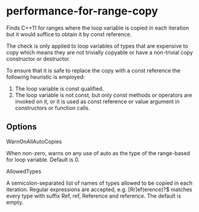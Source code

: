 performance-for-range-copy
==========================

Finds C++11 for ranges where the loop variable is copied in each
iteration but it would suffice to obtain it by const reference.

The check is only applied to loop variables of types that are expensive
to copy which means they are not trivially copyable or have a
non-trivial copy constructor or destructor.

To ensure that it is safe to replace the copy with a const reference the
following heuristic is employed:

1.  The loop variable is const qualified.
2.  The loop variable is not const, but only const methods or operators
    are invoked on it, or it is used as const reference or value
    argument in constructors or function calls.

Options
-------

WarnOnAllAutoCopies

When non-zero, warns on any use of <span class="title-ref">auto</span>
as the type of the range-based for loop variable. Default is <span
class="title-ref">0</span>.

AllowedTypes

A semicolon-separated list of names of types allowed to be copied in
each iteration. Regular expressions are accepted, e.g. <span
class="title-ref">\[Rr\]ef(erence)?$</span> matches every type with
suffix <span class="title-ref">Ref</span>, <span
class="title-ref">ref</span>, <span class="title-ref">Reference</span>
and <span class="title-ref">reference</span>. The default is empty.
